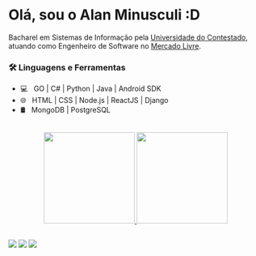 # Olá, sou o Alan Minusculi :D

Bacharel em Sistemas de Informação pela [Universidade do Contestado](https://www.unc.br/), atuando como Engenheiro de Software no [Mercado Livre](https://www.mercadolivre.com.br/institucional).

### 🛠 Linguagens e Ferramentas

- 💻 &nbsp; GO | C# | Python | Java | Android SDK
- 🌐 &nbsp; HTML | CSS | Node.js | ReactJS | Django
- 🛢 &nbsp; MongoDB | PostgreSQL

##

<div align="center">
  <a href="https://github.com/andreiasaling">
  <img height="180em" src="https://github-readme-stats.vercel.app/api?username=alanminusculi06&show_icons=true&theme=dracula&include_all_commits=true&count_private=true"/>
  <img height="180em" src="https://github-readme-stats.vercel.app/api/top-langs/?username=alanminusculi06&layout=compact&langs_count=7&theme=dracula"/>
</div>

##
 
<div> 
  <a href="https://instagram.com/alanminusculi" target="_blank"><img src="https://img.shields.io/badge/-Instagram-%23E4405F?style=for-the-badge&logo=instagram&logoColor=white" target="_blank"></a>
  <a href = "mailto:alanminusculi@icloud.com"><img src="https://img.shields.io/badge/-Gmail-%23333?style=for-the-badge&logo=gmail&logoColor=white" target="_blank"></a>
  <a href="https://www.linkedin.com/in/alanminusculi" target="_blank"><img src="https://img.shields.io/badge/-LinkedIn-%230077B5?style=for-the-badge&logo=linkedin&logoColor=white" target="_blank"></a> 
</div>
